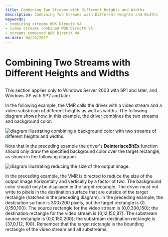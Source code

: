 ```yaml
---
title: Combining Two Streams with Different Heights and Widths
description: Combining Two Streams with Different Heights and Widths
keywords:
- combining streams WDK DirectX VA
- video streams combined WDK DirectX VA
- streams combined WDK DirectX VA
ms.date: 04/20/2017
---
```


# Combining Two Streams with Different Heights and Widths


## <span id="ddk_combining_two_streams_with_different_heights_and_widths_gg"></span><span id="DDK_COMBINING_TWO_STREAMS_WITH_DIFFERENT_HEIGHTS_AND_WIDTHS_GG"></span>


This section applies only to Windows Server 2003 with SP1 and later, and Windows XP with SP2 and later.

In the following example, the VMR calls the driver with a video stream and a video substream of different heights as well as widths. The following diagram shows how, in this example, the driver combines the two streams and background color:

![diagram illustrating combining a background color with two streams of different heights and widths.](images/trgrect3.png)

Note that in the preceding example the driver's **DeinterlaceBltEx** function should only draw the specified background color over the target rectangle, as shown in the following diagram.

![diagram illustrating reducing the size of the output image.](images/trgrect4.png)

In the preceding example, the VMR is directed to reduce the size of the output image horizontally and vertically by a factor of two. The background color should only be displayed in the target rectangle. The driver must not write to pixels in the destination surface that are outside of the target rectangle (hatched in the preceding diagram). In the preceding example, the destination surface is 300x200 pixels, but the target rectangle is {0, 0,150,100}. The source rectangle for the video stream is {0,0,300,150}; the destination rectangle for the video stream is {0,12,150,87}. The substream source rectangle is {0,0,150,200}; the substream destination rectangle is {37,0,112, 100}. Remember that the target rectangle is the bounding rectangle of the video stream and all substreams.

 

 





